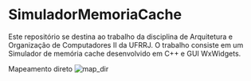 # SimuladorMemoriaCache

Este repositório se destina ao trabalho da disciplina de Arquitetura e Organização de Computadores II da UFRRJ. O trabalho consiste em um Simulador de memória cache desenvolvido em C++ e GUI WxWidgets.

Mapeamento direto
![map_dir](https://user-images.githubusercontent.com/9852787/34540504-f2c43e1a-f0bb-11e7-8bec-472d92650097.png)
